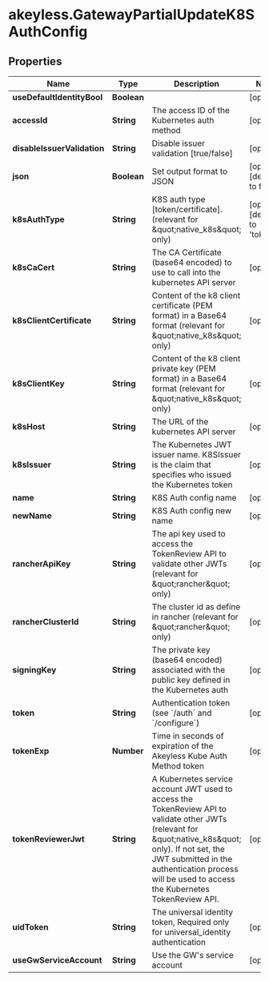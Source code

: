 # akeyless.GatewayPartialUpdateK8SAuthConfig

## Properties

Name | Type | Description | Notes
------------ | ------------- | ------------- | -------------
**useDefaultIdentityBool** | **Boolean** |  | [optional] 
**accessId** | **String** | The access ID of the Kubernetes auth method | [optional] 
**disableIssuerValidation** | **String** | Disable issuer validation [true/false] | [optional] 
**json** | **Boolean** | Set output format to JSON | [optional] [default to false]
**k8sAuthType** | **String** | K8S auth type [token/certificate]. (relevant for \&quot;native_k8s\&quot; only) | [optional] [default to &#39;token&#39;]
**k8sCaCert** | **String** | The CA Certificate (base64 encoded) to use to call into the kubernetes API server | [optional] 
**k8sClientCertificate** | **String** | Content of the k8 client certificate (PEM format) in a Base64 format (relevant for \&quot;native_k8s\&quot; only) | [optional] 
**k8sClientKey** | **String** | Content of the k8 client private key (PEM format) in a Base64 format (relevant for \&quot;native_k8s\&quot; only) | [optional] 
**k8sHost** | **String** | The URL of the kubernetes API server | [optional] 
**k8sIssuer** | **String** | The Kubernetes JWT issuer name. K8SIssuer is the claim that specifies who issued the Kubernetes token | [optional] 
**name** | **String** | K8S Auth config name | [optional] 
**newName** | **String** | K8S Auth config new name | [optional] 
**rancherApiKey** | **String** | The api key used to access the TokenReview API to validate other JWTs (relevant for \&quot;rancher\&quot; only) | [optional] 
**rancherClusterId** | **String** | The cluster id as define in rancher (relevant for \&quot;rancher\&quot; only) | [optional] 
**signingKey** | **String** | The private key (base64 encoded) associated with the public key defined in the Kubernetes auth | [optional] 
**token** | **String** | Authentication token (see &#x60;/auth&#x60; and &#x60;/configure&#x60;) | [optional] 
**tokenExp** | **Number** | Time in seconds of expiration of the Akeyless Kube Auth Method token | [optional] 
**tokenReviewerJwt** | **String** | A Kubernetes service account JWT used to access the TokenReview API to validate other JWTs (relevant for \&quot;native_k8s\&quot; only). If not set, the JWT submitted in the authentication process will be used to access the Kubernetes TokenReview API. | [optional] 
**uidToken** | **String** | The universal identity token, Required only for universal_identity authentication | [optional] 
**useGwServiceAccount** | **String** | Use the GW&#39;s service account | [optional] 


